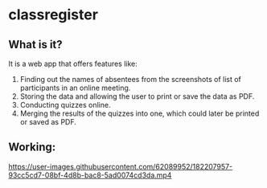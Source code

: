 # classregister

## What is it?

It is a web app that offers features like:
1. Finding out the names of absentees from the screenshots of list of participants in an online meeting.
2. Storing the data and allowing the user to print or save the data as PDF.
3. Conducting quizzes online.
4. Merging the results of the quizzes into one, which could later be printed or saved as PDF.

## Working:



https://user-images.githubusercontent.com/62089952/182207957-93cc5cd7-08bf-4d8b-bac8-5ad0074cd3da.mp4

